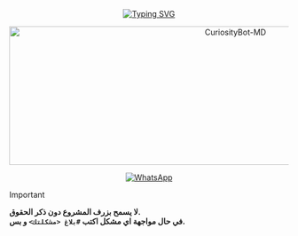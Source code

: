 <div align="center">
<a href="https://git.io/typing-svg"><img src="https://readme-typing-svg.demolab.com?font=Oswald&weight=300&size=37&duration=3000&pause=100&color=978e9e&background=601D6E00&center=true&vCenter=true&repeat=true&random=FALSO&width=660&height=90&lines=Moon+V1.0.0" alt="Typing SVG"/></a>
</div>

<p align="center">
<img src="https://telegra.ph/file/45df7a47294339b17751f.png" alt="CuriosityBot-MD" width="800" height="250" />
</p>

<p align="center">
<a href="https://whatsapp.com/channel/0029VaUpcIqJuyA4hiyNYR1K"><img alt="WhatsApp" src="https://img.shields.io/badge/WhatsApp_Channel-25D366?style=for-the-badge&logo=whatsapp&logoColor=white"/></a>
</p>

> [!IMPORTANT]
> **لا يسمح بزرف المشروع دون ذكر الحقوق.** <br>
> **في حال مواجهة اي مشكل اكتب `#بلاغ <مشكلتك>` و بس.**
